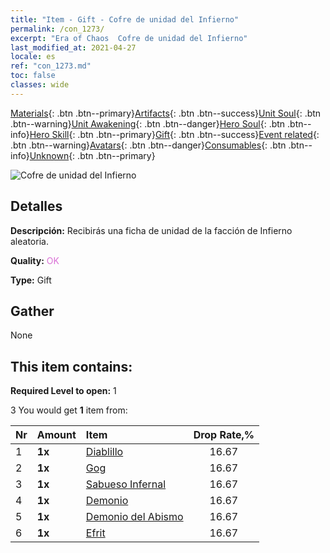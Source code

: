 ```yaml
---
title: "Item - Gift - Cofre de unidad del Infierno"
permalink: /con_1273/
excerpt: "Era of Chaos  Cofre de unidad del Infierno"
last_modified_at: 2021-04-27
locale: es
ref: "con_1273.md"
toc: false
classes: wide
---
```

 [Materials](/ItemsES/){: .btn .btn--primary}[Artifacts](/ItemsES/Artifacts/){: .btn .btn--success}[Unit Soul](/ItemsES/UnitSoul/){: .btn .btn--warning}[Unit Awakening](/ItemsES/UnitAwakening/){: .btn .btn--danger}[Hero Soul](/ItemsES/HeroSoul/){: .btn .btn--info}[Hero Skill](/ItemsES/HeroSkill/){: .btn .btn--primary}[Gift](/ItemsES/Gift/){: .btn .btn--success}[Event related](/ItemsES/Events/){: .btn .btn--warning}[Avatars](/ItemsES/Avatars/){: .btn .btn--danger}[Consumables](/ItemsES/Consumables/){: .btn .btn--info}[Unknown](/ItemsES/Unknown/){: .btn .btn--primary}

 ![Cofre de unidad del Infierno](/images/t/i_904005.png)

## Detalles
 **Descripción:** Recibirás una ficha de unidad de la facción de Infierno aleatoria.

 **Quality:** <span style="color: #DA70D6">OK</span>

 **Type:** Gift

## Gather

  None

## This item contains:

 **Required Level to open:** 1

 3 You would get **1** item  from:

  | Nr | Amount |     Item    | Drop Rate,% |
  |:---|:-------|:------------|:---------:|
  | 1 |  **1x** | [Diablillo](/ItemsES/unt_226/) | 16.67 | 
  | 2 |  **1x** | [Gog](/ItemsES/unt_227/) | 16.67 | 
  | 3 |  **1x** | [Sabueso Infernal](/ItemsES/unt_228/) | 16.67 | 
  | 4 |  **1x** | [Demonio](/ItemsES/unt_229/) | 16.67 | 
  | 5 |  **1x** | [Demonio del Abismo](/ItemsES/unt_230/) | 16.67 | 
  | 6 |  **1x** | [Efrit](/ItemsES/unt_231/) | 16.67 | 
